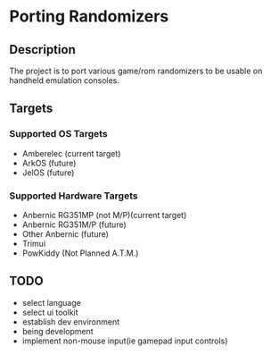 # Porting Randomizers

## Description

The project is to port various game/rom randomizers to be usable on handheld emulation consoles.

## Targets

### Supported OS Targets

* Amberelec (current target)
* ArkOS (future)
* JelOS (future)

### Supported Hardware Targets

* Anbernic RG351MP (not M/P)(current target)
* Anbernic RG351M/P (future)
* Other Anbernic (future)
* Trimui
* PowKiddy (Not Planned A.T.M.)

## TODO

* select language
* select ui toolkit
* establish dev environment
* being development
* implement non-mouse input(ie gamepad input controls)